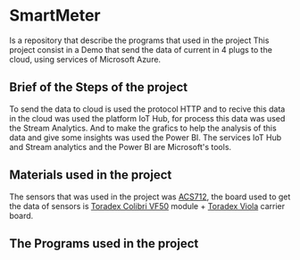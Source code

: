
# SmartMeter
Is a repository that describe the programs that used in the project
This project consist in a Demo that send the data of current in 4 plugs to the cloud, using services of Microsoft Azure.

## Brief of the Steps of the project

To send the data to cloud is used the protocol HTTP and to recive this data in the cloud was used the platform IoT Hub, for process this data was used the Stream Analytics.  And to make the grafics to help the analysis of this data and give some insights was used the Power BI. The services IoT Hub and Stream analytics and the Power BI are Microsoft's tools.  
 
## Materials used in the project

The sensors that was used in the project was [ACS712](http://img.filipeflop.com/files/download/Datasheet_ACS712.pdf), the board used to get the data of sensors is [Toradex Colibri VF50](http://developer.toradex.com/products/colibri-vf50)  module + [Toradex Viola](http://developer.toradex.com/products/viola-carrier-board) carrier board.

## The Programs used in the project

